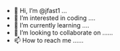 - 👋 Hi, I’m @jfast1 ...
- 👀 I’m interested in coding ....
- 🌱 I’m currently learning ....
- 💞️ I’m looking to collaborate on ......
- 📫 How to reach me ......

<!---
jfast1/jfast1 is a ✨ special ✨ repository because its `README.md` (this file) appears on your GitHub profile.
You can click the Preview link to take a look at your changes.
--->
